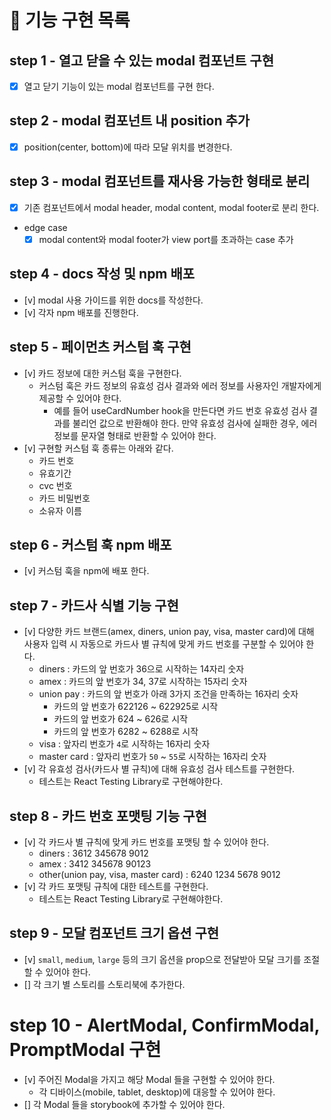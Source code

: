 # 🎯 기능 구현 목록

## step 1 - 열고 닫을 수 있는 modal 컴포넌트 구현

- [x] 열고 닫기 기능이 있는 modal 컴포넌트를 구현 한다.

## step 2 - modal 컴포넌트 내 position 추가

- [x] position(center, bottom)에 따라 모달 위치를 변경한다.

## step 3 - modal 컴포넌트를 재사용 가능한 형태로 분리

- [x] 기존 컴포넌트에서 modal header, modal content, modal footer로 분리 한다.

- edge case
  - [x] modal content와 modal footer가 view port를 초과하는 case 추가

## step 4 - docs 작성 및 npm 배포

- [v] modal 사용 가이드를 위한 docs를 작성한다.
- [v] 각자 npm 배포를 진행한다.

## step 5 - 페이먼츠 커스텀 훅 구현

- [v] 카드 정보에 대한 커스텀 훅을 구현한다.
  - 커스텀 훅은 카드 정보의 유효성 검사 결과와 에러 정보를 사용자인 개발자에게 제공할 수 있어야 한다.
    - 예를 들어 useCardNumber hook을 만든다면 카드 번호 유효성 검사 결과를 불리언 값으로 반환해야 한다. 만약 유효성 검사에 실패한 경우, 에러 정보를 문자열 형태로 반환할 수 있어야 한다.
- [v] 구현할 커스텀 훅 종류는 아래와 같다.
  - 카드 번호
  - 유효기간
  - cvc 번호
  - 카드 비밀번호
  - 소유자 이름

## step 6 - 커스텀 훅 npm 배포

- [v] 커스텀 훅을 npm에 배포 한다.

## step 7 - 카드사 식별 기능 구현

- [v] 다양한 카드 브랜드(amex, diners, union pay, visa, master card)에 대해 사용자 입력 시 자동으로 카드사 별 규칙에 맞게 카드 번호를 구분할 수 있어야 한다.
  - diners : 카드의 앞 번호가 36으로 시작하는 14자리 숫자
  - amex : 카드의 앞 번호가 34, 37로 시작하는 15자리 숫자
  - union pay : 카드의 앞 번호가 아래 3가지 조건을 만족하는 16자리 숫자
    - 카드의 앞 번호가 622126 ~ 622925로 시작
    - 카드의 앞 번호가 624 ~ 626로 시작
    - 카드의 앞 번호가 6282 ~ 6288로 시작
  - visa : 앞자리 번호가 `4`로 시작하는 16자리 숫자
  - master card : 앞자리 번호가 `50` ~ `55`로 시작하는 16자리 숫자
- [v] 각 유효성 검사(카드사 별 규칙)에 대해 유효성 검사 테스트를 구현한다.
  - 테스트는 React Testing Library로 구현해야한다.

## step 8 - 카드 번호 포맷팅 기능 구현

- [v] 각 카드사 별 규칙에 맞게 카드 번호를 포맷팅 할 수 있어야 한다.
  - diners : 3612 345678 9012
  - amex : 3412 345678 90123
  - other(union pay, visa, master card) : 6240 1234 5678 9012
- [v] 각 카드 포맷팅 규칙에 대한 테스트를 구현한다.
  - 테스트는 React Testing Library로 구현해야한다.

## step 9 - 모달 컴포넌트 크기 옵션 구현

- [v] `small`, `medium`, `large` 등의 크기 옵션을 prop으로 전달받아 모달 크기를 조절할 수 있어야 한다.
- [] 각 크기 별 스토리를 스토리북에 추가한다.

# step 10 - AlertModal, ConfirmModal, PromptModal 구현

- [v] 주어진 Modal을 가지고 해당 Modal 들을 구현할 수 있어야 한다.
  - 각 디바이스(mobile, tablet, desktop)에 대응할 수 있어야 한다.
- [] 각 Modal 들을 storybook에 추가할 수 있어야 한다.
